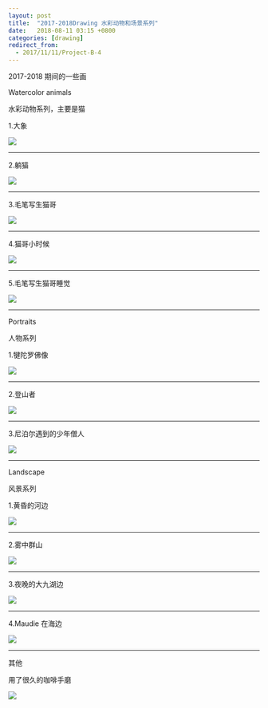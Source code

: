 ```yaml
---
layout: post
title:  "2017-2018Drawing 水彩动物和场景系列"
date:   2018-08-11 03:15 +0800
categories: [drawing]
redirect_from:
  - 2017/11/11/Project-B-4
---
```


2017-2018 期间的一些画



Watercolor animals

水彩动物系列，主要是猫

1.大象

![](http://wx1.sinaimg.cn/mw690/698f3196gy1g0qhhv5192j216m0u0hdu.jpg)



------



2.躺猫

![](http://wx4.sinaimg.cn/mw690/698f3196gy1g0qhhuhu95j215z0u0x6p.jpg)



------



3.毛笔写生猫哥

![](http://wx1.sinaimg.cn/mw690/698f3196gy1g0qhg5ho47j21410u0azf.jpg)



------



4.猫哥小时候

![](http://wx2.sinaimg.cn/mw690/698f3196gy1g0qhky3ysjj21410u0k3s.jpg)



------



5.毛笔写生猫哥睡觉

![](http://wx1.sinaimg.cn/mw690/698f3196gy1g0qhhvx9dsj20u017dqv5.jpg)



------



Portraits

人物系列

1.犍陀罗佛像

![](http://wx1.sinaimg.cn/mw690/698f3196gy1g0pv4kdtchj21410u0qh0.jpg)



------



2.登山者

![](http://wx3.sinaimg.cn/mw690/698f3196gy1g0qhn47nyzj21410u0hdv.jpg)



------



3.尼泊尔遇到的少年僧人

![](http://wx4.sinaimg.cn/mw690/698f3196gy1g0qhhvn9yzj20u01407wh.jpg)



------



Landscape

风景系列

1.黄昏的河边

![](http://wx1.sinaimg.cn/mw690/698f3196gy1g0qhl989wjj21410u0e81.jpg)



------



2.雾中群山

![](http://wx3.sinaimg.cn/mw690/698f3196gy1g0pvm8k6zvj20u0140x6r.jpg)



------



3.夜晚的大九湖边

![](http://wx1.sinaimg.cn/mw690/698f3196gy1g0pvn8gyskj21410u0trx.jpg)



------



4.Maudie 在海边

![](http://wx1.sinaimg.cn/mw690/698f3196gy1g0pvn6cm75j21410u07wh.jpg)



------



其他

用了很久的咖啡手磨

![](http://wx2.sinaimg.cn/mw690/698f3196gy1g0qhponjugj21410u0n73.jpg)




